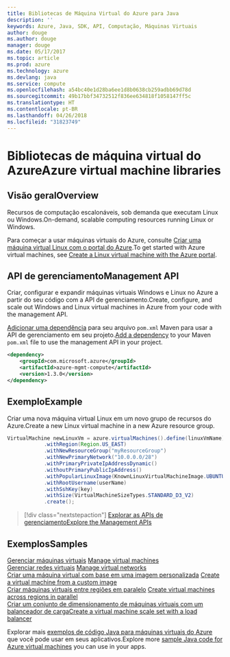 ```yaml
---
title: Bibliotecas de Máquina Virtual do Azure para Java
description: ''
keywords: Azure, Java, SDK, API, Computação, Máquinas Virtuais
author: douge
ms.author: douge
manager: douge
ms.date: 05/17/2017
ms.topic: article
ms.prod: azure
ms.technology: azure
ms.devlang: java
ms.service: compute
ms.openlocfilehash: a54bc40e1d28ba6ee1d8b0638cb259adbb69d78d
ms.sourcegitcommit: 49b17bbf34732512f836ee634818f1058147ff5c
ms.translationtype: HT
ms.contentlocale: pt-BR
ms.lasthandoff: 04/26/2018
ms.locfileid: "31823749"
---
```

# <a name="azure-virtual-machine-libraries"></a><span data-ttu-id="6d328-103">Bibliotecas de máquina virtual do Azure</span><span class="sxs-lookup"><span data-stu-id="6d328-103">Azure virtual machine libraries</span></span>

## <a name="overview"></a><span data-ttu-id="6d328-104">Visão geral</span><span class="sxs-lookup"><span data-stu-id="6d328-104">Overview</span></span>

<span data-ttu-id="6d328-105">Recursos de computação escalonáveis, sob demanda que executam Linux ou Windows.</span><span class="sxs-lookup"><span data-stu-id="6d328-105">On-demand, scalable computing resources running Linux or Windows.</span></span>

<span data-ttu-id="6d328-106">Para começar a usar máquinas virtuais do Azure, consulte [Criar uma máquina virtual Linux com o portal do Azure](/azure/virtual-machines/linux/quick-create-portal).</span><span class="sxs-lookup"><span data-stu-id="6d328-106">To get started with Azure virtual machines, see [Create a Linux virtual machine with the Azure portal](/azure/virtual-machines/linux/quick-create-portal).</span></span>

## <a name="management-api"></a><span data-ttu-id="6d328-107">API de gerenciamento</span><span class="sxs-lookup"><span data-stu-id="6d328-107">Management API</span></span>

<span data-ttu-id="6d328-108">Criar, configurar e expandir máquinas virtuais Windows e Linux no Azure a partir do seu código com a API de gerenciamento.</span><span class="sxs-lookup"><span data-stu-id="6d328-108">Create, configure, and scale out Windows and Linux virtual machines in Azure from your code with the management API.</span></span>

<span data-ttu-id="6d328-109">[Adicionar uma dependência](https://maven.apache.org/guides/getting-started/index.html#How_do_I_use_external_dependencies) para seu arquivo `pom.xml` Maven para usar a API de gerenciamento em seu projeto.</span><span class="sxs-lookup"><span data-stu-id="6d328-109">[Add a dependency](https://maven.apache.org/guides/getting-started/index.html#How_do_I_use_external_dependencies) to your Maven `pom.xml` file to use the management API in your project.</span></span>  

```XML
<dependency>
    <groupId>com.microsoft.azure</groupId>
    <artifactId>azure-mgmt-compute</artifactId>
    <version>1.3.0</version>
</dependency>
```   


## <a name="example"></a><span data-ttu-id="6d328-110">Exemplo</span><span class="sxs-lookup"><span data-stu-id="6d328-110">Example</span></span>

<span data-ttu-id="6d328-111">Criar uma nova máquina virtual Linux em um novo grupo de recursos do Azure.</span><span class="sxs-lookup"><span data-stu-id="6d328-111">Create a new Linux virtual machine in a new Azure resource group.</span></span>

```java
VirtualMachine newLinuxVm = azure.virtualMachines().define(linuxVmName)
            .withRegion(Region.US_EAST)
            .withNewResourceGroup("myResourceGroup")
            .withNewPrimaryNetwork("10.0.0.0/28")
            .withPrimaryPrivateIpAddressDynamic()
            .withoutPrimaryPublicIpAddress()
            .withPopularLinuxImage(KnownLinuxVirtualMachineImage.UBUNTU_SERVER_16_04_LTS)
            .withRootUsername(userName)
            .withSshKey(key)
            .withSize(VirtualMachineSizeTypes.STANDARD_D3_V2)
            .create();
```

> [!div class="nextstepaction"]
> [<span data-ttu-id="6d328-112">Explorar as APIs de gerenciamento</span><span class="sxs-lookup"><span data-stu-id="6d328-112">Explore the Management APIs</span></span>](/java/api/overview/azure/virtualmachines/management)


## <a name="samples"></a><span data-ttu-id="6d328-113">Exemplos</span><span class="sxs-lookup"><span data-stu-id="6d328-113">Samples</span></span>

<span data-ttu-id="6d328-114">[Gerenciar máquinas virtuais][1] </span><span class="sxs-lookup"><span data-stu-id="6d328-114">[Manage virtual machines][1] </span></span>  
<span data-ttu-id="6d328-115">[Gerenciar redes virtuais][6] </span><span class="sxs-lookup"><span data-stu-id="6d328-115">[Manage virtual networks][6] </span></span>  
<span data-ttu-id="6d328-116">[Criar uma máquina virtual com base em uma imagem personalizada][2] </span><span class="sxs-lookup"><span data-stu-id="6d328-116">[Create a virtual machine from a custom image][2] </span></span>  
<span data-ttu-id="6d328-117">[Criar máquinas virtuais entre regiões em paralelo][5]  </span><span class="sxs-lookup"><span data-stu-id="6d328-117">[Create virtual machines across regions in parallel][5]  </span></span>  
<span data-ttu-id="6d328-118">[Criar um conjunto de dimensionamento de máquinas virtuais com um balanceador de carga][7]</span><span class="sxs-lookup"><span data-stu-id="6d328-118">[Create a virtual machine scale set with a load balancer][7]</span></span>    

[1]: ../docs-ref-conceptual/java-sdk-manage-virtual-machines.md
[2]: https://azure.microsoft.com/resources/samples/managed-disk-java-create-virtual-machine-using-custom-image/
[5]: ../docs-ref-conceptual/java-sdk-virtual-machines-in-parallel.md
[6]: ../docs-ref-conceptual/java-sdk-manage-virtual-networks.md
[7]: ../docs-ref-conceptual/java-sdk-manage-vm-scalesets.md

<span data-ttu-id="6d328-119">Explorar mais [exemplos de código Java para máquinas virtuais do Azure](https://azure.microsoft.com/resources/samples/?platform=java&term=VM) que você pode usar em seus aplicativos.</span><span class="sxs-lookup"><span data-stu-id="6d328-119">Explore more [sample Java code for Azure virtual machines](https://azure.microsoft.com/resources/samples/?platform=java&term=VM) you can use in your apps.</span></span>